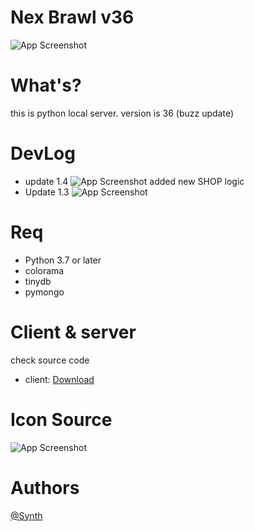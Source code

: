 
# Nex Brawl v36
![App Screenshot](https://cdn.discordapp.com/attachments/1040237131693563916/1040239231550894150/Screenshot_20221110-155727_Nex_Alpha1.png)

# What's?
 this is python local server. version is 36 (buzz update)

# DevLog

* update 1.4
 ![App Screenshot](https://cdn.discordapp.com/attachments/1040237131693563916/1040239304531791902/Screenshot_20221110-160529_Nex_Alpha1.png)
added new SHOP logic 
* Update 1.3
![App Screenshot](https://cdn.discordapp.com/attachments/1040237131693563916/1040240818885242910/Screenshot_20221110-162439_Nex_Alpha1.png)
 # Req

* Python 3.7 or later
* colorama
* tinydb
* pymongo

# Client & server

check source code

* client: [Download](https://disk.yandex.ru/d/LlFROL3rWugEOw)

# Icon Source
![App Screenshot](https://cdn.discordapp.com/attachments/1040237131693563916/1040241673529217094/18_202211101640251.png)

# Authors

[@Synth](https://github.com/Synthous)


